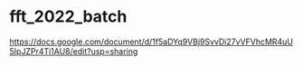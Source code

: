 # fft_2022_batch

https://docs.google.com/document/d/1f5aDYq9VBj9SvvDi27vVFVhcMR4uU5IpJZPr4Ti1AU8/edit?usp=sharing
